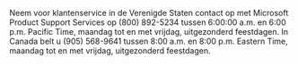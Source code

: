 Neem voor klantenservice in de Verenigde Staten contact op met Microsoft Product Support Services op (800) 892-5234 tussen 6:00:00 a.m. en 6:00 p.m. Pacific Time, maandag tot en met vrijdag, uitgezonderd feestdagen. In Canada belt u (905) 568-9641 tussen 8:00 a.m. en 8:00 p.m. Eastern Time, maandag tot en met vrijdag, uitgezonderd feestdagen.